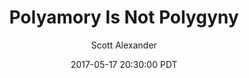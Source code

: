 ---
layout: podcast
title: "Polyamory Is Not Polygyny"
author: Scott Alexander
description: https://slatestarcodex.com/2017/05/17/polyamory-is-not-polygyny/
date: 2017-05-17 20:30:00 PDT
length: 1325581
duration: 331
guid: polyamory-is-not-polygyny
---